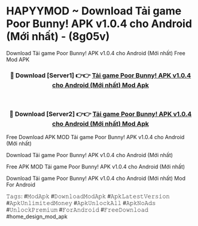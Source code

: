 # HAPYYMOD ~ Download Tải game Poor Bunny! APK v1.0.4 cho Android (Mới nhất) - (8g05v)
Download Tải game Poor Bunny! APK v1.0.4 cho Android (Mới nhất) Free Mod APK

<div align="center">
<h3>🔴 Download [Server1] 👉👉 <a href="https://apk-comot.site?title=Tải_game_Poor_Bunny!_APK_v1.0.4_cho_Android_(Mới_nhất)">Tải game Poor Bunny! APK v1.0.4 cho Android (Mới nhất) Mod Apk</a></h3><br>

<h3>🔴 Download [Server2] 👉👉 <a href="https://apk-comot.site?title=Tải_game_Poor_Bunny!_APK_v1.0.4_cho_Android_(Mới_nhất)">Tải game Poor Bunny! APK v1.0.4 cho Android (Mới nhất) Mod Apk</a></h3>
</div>


Free Download APK MOD Tải game Poor Bunny! APK v1.0.4 cho Android (Mới nhất)

Download Tải game Poor Bunny! APK v1.0.4 cho Android (Mới nhất) 

Free APK MOD Tải game Poor Bunny! APK v1.0.4 cho Android (Mới nhất) 

Download Tải game Poor Bunny! APK v1.0.4 cho Android (Mới nhất) Mod For Android

𝚃𝚊𝚐𝚜: #𝙼𝚘𝚍𝙰𝚙𝚔 #𝙳𝚘𝚠𝚗𝚕𝚘𝚊𝚍𝙼𝚘𝚍𝙰𝚙𝚔 #𝙰𝚙𝚔𝙻𝚊𝚝𝚎𝚜𝚝𝚅𝚎𝚛𝚜𝚒𝚘𝚗 #𝙰𝚙𝚔𝚄𝚗𝚕𝚒𝚖𝚒𝚝𝚎𝚍𝙼𝚘𝚗𝚎𝚢 #𝙰𝚙𝚔𝚄𝚗𝚕𝚘𝚌𝚔𝙰𝚕𝚕 #𝙰𝚙𝚔𝙽𝚘𝙰𝚍𝚜 #𝚄𝚗𝚕𝚘𝚌𝚔𝙿𝚛𝚎𝚖𝚒𝚞𝚖 #𝙵𝚘𝚛𝙰𝚗𝚍𝚛𝚘𝚒𝚍 #𝙵𝚛𝚎𝚎𝙳𝚘𝚠𝚗𝚕𝚘𝚊𝚍 #home_design_mod_apk